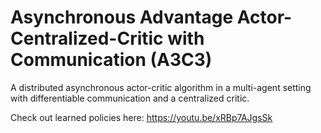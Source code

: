 # Asynchronous Advantage Actor-Centralized-Critic with Communication (A3C3)

A distributed asynchronous actor-critic algorithm in a multi-agent setting with differentiable communication and a centralized
critic.

Check out learned policies here: https://youtu.be/xRBp7AJgsSk
